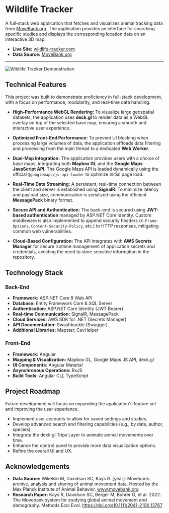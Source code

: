 # Wildlife Tracker

A full-stack web application that fetches and visualizes animal tracking data from [MoveBank.org](https://www.movebank.org). The application provides an interface for searching specific studies and displays the corresponding location data on an interactive 3D map.

* **Live Site:** [wildlife-tracker.com](https://wildlife-tracker.com)
* **Data Source:** [MoveBank.org](https://www.movebank.org)

---

![Wildlife Tracker Demonstration](https://wildlife-tracker.com/demo.gif)

## Technical Features

This project was built to demonstrate proficiency in full-stack development, with a focus on performance, modularity, and real-time data handling.

* **High-Performance WebGL Rendering:** To visualize large geospatial datasets, the application uses **deck.gl** to render data as a WebGL overlay on top of the selected base map, ensuring a smooth and interactive user experience.

* **Optimized Front-End Performance:** To prevent UI blocking when processing large volumes of data, the application offloads data filtering and processing from the main thread to a dedicated **Web Worker**.

* **Dual-Map Integration:** The application provides users with a choice of base maps, integrating both **Mapbox GL** and the **Google Maps JavaScript API**. The Google Maps API is loaded dynamically using the official `@googlemaps/js-api-loader` to optimize initial page load.

* **Real-Time Data Streaming:** A persistent, real-time connection between the client and server is established using **SignalR**. To minimize latency and payload size, communication is serialized using the efficient **MessagePack** binary format.

* **Secure API and Authentication:** The back-end is secured using **JWT-based authentication** managed by ASP.NET Core Identity. Custom middleware is also implemented to append security headers (`X-Frame-Options`, `Content-Security-Policy`, etc.) to HTTP responses, mitigating common web vulnerabilities.

* **Cloud-Based Configuration:** The API integrates with **AWS Secrets Manager** for secure runtime management of application secrets and credentials, avoiding the need to store sensitive information in the repository.

## Technology Stack

### Back-End

* **Framework:** ASP.NET Core 8 Web API
* **Database:** Entity Framework Core & SQL Server
* **Authentication:** ASP.NET Core Identity (JWT Bearer)
* **Real-time Communication:** SignalR, MessagePack
* **Cloud Services:** AWS SDK for .NET (Secrets Manager)
* **API Documentation:** Swashbuckle (Swagger)
* **Additional Libraries:** Mapster, CsvHelper

### Front-End

* **Framework:** Angular
* **Mapping & Visualization:** Mapbox GL, Google Maps JS API, deck.gl
* **UI Components:** Angular Material
* **Asynchronous Operations:** RxJS
* **Build Tools:** Angular CLI, TypeScript

## Project Roadmap

Future development will focus on expanding the application's feature set and improving the user experience.

* Implement user accounts to allow for saved settings and studies.
* Develop advanced search and filtering capabilities (e.g., by date, author, species).
* Integrate the deck.gl Trips Layer to animate animal movements over time.
* Enhance the control panel to provide more data visualization options.
* Refine the overall UI and UX.

## Acknowledgements

* **Data Source:** Wikelski M, Davidson SC, Kays R. [year]. Movebank: archive, analysis and sharing of animal movement data. Hosted by the Max Planck Institute of Animal Behavior. www.movebank.org
* **Research Paper:** Kays R, Davidson SC, Berger M, Bohrer G, et al. 2022. The Movebank system for studying global animal movement and demography. Methods Ecol Evol. https://doi.org/10.1111/2041-210X.13767
